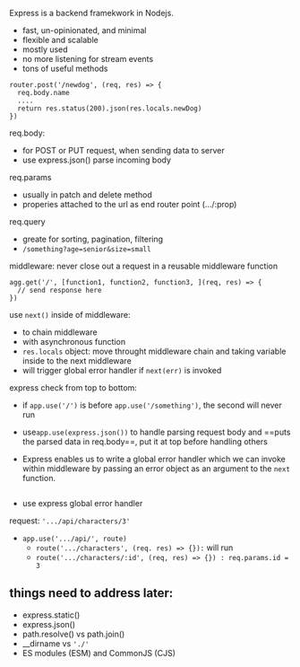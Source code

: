Express is a backend framekwork in Nodejs.

- fast, un-opinionated, and minimal
- flexible and scalable
- mostly used
- no more listening for stream events
- tons of useful methods

```
router.post('/newdog', (req, res) => {
  req.body.name
  ....
  return res.status(200).json(res.locals.newDog)
})
```

req.body:

- for POST or PUT request, when sending data to server
- use express.json() parse incoming body

req.params

- usually in patch and delete method
- properies attached to the url as end router point (.../:prop)

req.query

- greate for sorting, pagination, filtering
- `/something?age=senior&size=small`

middleware: never close out a request in a reusable middleware function

```
agg.get('/', [function1, function2, function3, ](req, res) => {
  // send response here
})
```

use `next()` inside of middleware:

- to chain middleware
- with asynchronous function
- `res.locals` object: move throught middleware chain and taking variable inside to the next middleware
- will trigger global error handler if `next(err)` is invoked
  <br>

express check from top to bottom:

- if `app.use('/')` is before `app.use('/something')`, the second will never run
  <br>
- use`app.use(express.json())` to handle parsing request body and ==puts the parsed data in req.body==, put it at top before handling others
  <br>
- Express enables us to write a global error handler which we can invoke within middleware by passing an error object as an argument to the `next` function.

  ```

  ```

- use express global error handler
  <br>

request: `'.../api/characters/3'`

- `app.use('.../api/', route)`
  - `route('.../characters', (req. res) => {}):` will run
  - `route('.../characters/:id', (req, res) => {}) : req.params.id = 3`

## things need to address later:

- express.static()
- express.json()
- path.resolve() vs path.join()
- \_\_dirname vs `'./'`
- ES modules (ESM) and CommonJS (CJS)
